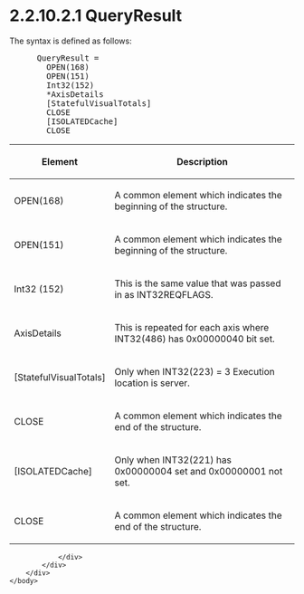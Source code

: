 <html dir="LTR" xmlns:mshelp="http://msdn.microsoft.com/mshelp" xmlns:ddue="http://ddue.schemas.microsoft.com/authoring/2003/5" xmlns:xlink="http://www.w3.org/1999/xlink" xmlns:tool="http://www.microsoft.com/tooltip">
    <head>
        <meta http-equiv="Content-Type" content="text/html; CHARSET=utf-8"></meta>
        <meta name="save" content="history"></meta>
        <title>2.2.10.2.1 QueryResult</title>
        <xml>
            <mshelp:toctitle title="2.2.10.2.1 QueryResult"></mshelp:toctitle>
            <mshelp:rltitle title="[MS-SSAS8]: QueryResult"></mshelp:rltitle>
            <mshelp:keyword index="A" term="281be2e4-dc41-474e-8bad-3883f5c10b37"></mshelp:keyword>
            <mshelp:attr name="DCSext.ContentType" value="open specification"></mshelp:attr>
            <mshelp:attr name="AssetID" value="281be2e4-dc41-474e-8bad-3883f5c10b37"></mshelp:attr>
            <mshelp:attr name="TopicType" value="kbRef"></mshelp:attr>
            <mshelp:attr name="DCSext.Title" value="[MS-SSAS8]: QueryResult" />
        </xml>
    </head>
    <body>
        <div id="header">
            <h1 class="heading">2.2.10.2.1 QueryResult</h1>
        </div>
        <div id="mainSection">
            <div id="mainBody">
                <div id="allHistory" class="saveHistory"></div>
                <div id="sectionSection0" class="section" name="collapseableSection">
                    

<p>The syntax is defined as follows:           </p>

<dl>
<dd>
<div><pre> QueryResult = 
   OPEN(168)
   OPEN(151)
   Int32(152)
   *AxisDetails             
   [StatefulVisualTotals]
   CLOSE
   [ISOLATEDCache]
   CLOSE
</pre></div>
</dd></dl>

<table>
 <thead>
  <tr>
   <th>
   <p>Element</p>
   </th>
   <th>
   <p>Description</p>
   </th>
  </tr>
 </thead>
 <tr>
  <td>
  <p>OPEN(168)</p>
  </td>
  <td>
  <p>A common element which indicates the beginning of the
  structure.</p>
  </td>
 </tr>
 <tr>
  <td>
  <p>OPEN(151)</p>
  </td>
  <td>
  <p>A common element which indicates the beginning of the
  structure.</p>
  </td>
 </tr>
 <tr>
  <td>
  <p>Int32 (152)</p>
  </td>
  <td>
  <p>This is the same value that was passed in as
  INT32REQFLAGS.</p>
  </td>
 </tr>
 <tr>
  <td>
  <p>AxisDetails</p>
  </td>
  <td>
  <p>This is repeated for each axis where INT32(486) has
  0x00000040 bit set.</p>
  </td>
 </tr>
 <tr>
  <td>
  <p>[StatefulVisualTotals]</p>
  </td>
  <td>
  <p>Only when INT32(223) = 3 Execution location is server.</p>
  </td>
 </tr>
 <tr>
  <td>
  <p>CLOSE</p>
  </td>
  <td>
  <p>A common element which indicates the end of the
  structure.</p>
  </td>
 </tr>
 <tr>
  <td>
  <p>[ISOLATEDCache]</p>
  </td>
  <td>
  <p>Only when INT32(221) has 0x00000004 set and 0x00000001
  not set.</p>
  </td>
 </tr>
 <tr>
  <td>
  <p>CLOSE</p>
  </td>
  <td>
  <p>A common element which indicates the end of the
  structure.</p>
  </td>
 </tr>
</table>

<p> </p>


                </div>
            </div>
        </div>
    </body>
</html>